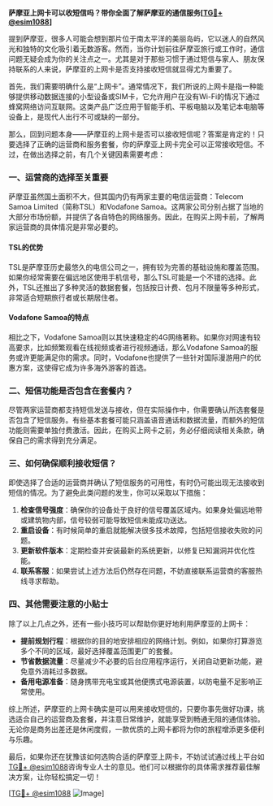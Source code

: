 **萨摩亚上网卡可以收短信吗？带你全面了解萨摩亚的通信服务[[TG💪+ @esim1088](https://t.me/s/esim1088)]**

提到萨摩亚，很多人可能会想到那片位于南太平洋的美丽岛屿，它以迷人的自然风光和独特的文化吸引着无数游客。然而，当你计划前往萨摩亚旅行或工作时，通信问题无疑会成为你的关注点之一。尤其是对于那些习惯于通过短信与家人、朋友保持联系的人来说，萨摩亚的上网卡是否支持接收短信就显得尤为重要了。

首先，我们需要明确什么是“上网卡”。通常情况下，我们所说的上网卡是指一种能够提供移动数据连接的小型设备或SIM卡，它允许用户在没有Wi-Fi的情况下通过蜂窝网络访问互联网。这类产品广泛应用于智能手机、平板电脑以及笔记本电脑等设备上，是现代人出行不可或缺的一部分。

那么，回到问题本身——萨摩亚的上网卡是否可以接收短信呢？答案是肯定的！只要选择了正确的运营商和服务套餐，你的萨摩亚上网卡完全可以正常接收短信。不过，在做出选择之前，有几个关键因素需要考虑：

### 一、运营商的选择至关重要

萨摩亚虽然国土面积不大，但其国内仍有两家主要的电信运营商：Telecom Samoa Limited（简称TSL）和Vodafone Samoa。这两家公司分别占据了当地的大部分市场份额，并提供了各自特色的网络服务。因此，在购买上网卡前，了解两家运营商的具体情况是非常必要的。

#### TSL的优势
TSL是萨摩亚历史最悠久的电信公司之一，拥有较为完善的基础设施和覆盖范围。如果你经常需要在偏远地区使用手机信号，那么TSL可能是一个不错的选择。此外，TSL还推出了多种灵活的数据套餐，包括按日计费、包月不限量等多种形式，非常适合短期旅行者或长期居住者。

#### Vodafone Samoa的特点
相比之下，Vodafone Samoa则以其快速稳定的4G网络著称。如果你对网速有较高要求，比如频繁观看在线视频或者进行视频通话，那么Vodafone Samoa的服务或许更能满足你的需求。同时，Vodafone也提供了一些针对国际漫游用户的优惠方案，这使得它成为许多海外游客的首选。

### 二、短信功能是否包含在套餐内？

尽管两家运营商都支持短信发送与接收，但在实际操作中，你需要确认所选套餐是否包含了短信服务。有些基本套餐可能只涵盖语音通话和数据流量，而额外的短信功能则需要单独付费激活。因此，在购买上网卡之前，务必仔细阅读相关条款，确保自己的需求得到充分满足。

### 三、如何确保顺利接收短信？

即使选择了合适的运营商并确认了短信服务的可用性，有时仍可能出现无法接收到短信的情况。为了避免此类问题的发生，你可以采取以下措施：

1. **检查信号强度**：确保你的设备处于良好的信号覆盖区域内。如果身处偏远地带或建筑物内部，信号较弱可能导致短信未能成功送达。
2. **重启设备**：有时候简单的重启就能解决很多技术故障，包括短信接收失败的问题。
3. **更新软件版本**：定期检查并安装最新的系统更新，以修复已知漏洞并优化性能。
4. **联系客服**：如果尝试上述方法后仍然存在问题，不妨直接联系运营商的客服热线寻求帮助。

### 四、其他需要注意的小贴士

除了以上几点之外，还有一些小技巧可以帮助你更好地利用萨摩亚的上网卡：

- **提前规划行程**：根据你的目的地安排相应的网络计划。例如，如果你打算游览多个不同的区域，最好选择覆盖范围更广的套餐。
- **节省数据流量**：尽量减少不必要的后台应用程序运行，关闭自动更新功能，避免意外消耗过多数据。
- **备用电源准备**：随身携带充电宝或其他便携式电源装置，以防电量不足影响正常使用。

综上所述，萨摩亚的上网卡确实是可以用来接收短信的，只要你事先做好功课，挑选适合自己的运营商及套餐，并注意日常维护，就能享受到畅通无阻的通信体验。无论你是商务出差还是休闲度假，一款优质的上网卡都将为你的旅程增添更多便利与乐趣。

最后，如果你还在犹豫该如何选购合适的萨摩亚上网卡，不妨试试通过线上平台如[TG💪+ @esim1088](https://t.me/s/esim1088)咨询专业人士的意见。他们可以根据你的具体需求推荐最佳解决方案，让你轻松搞定一切！

[[TG💪+ @esim1088](https://t.me/s/esim1088) ![Image](https://i.postimg.cc/4NQfJmqS/Snipaste-2025-05-13-00-14-12.png)]
